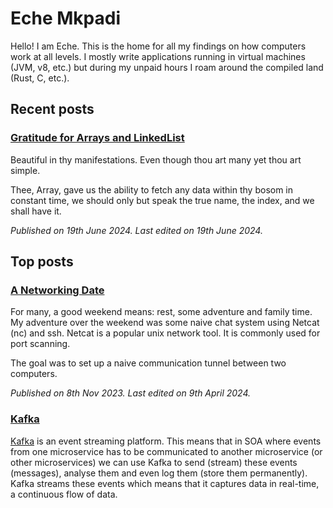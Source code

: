 # Eche Mkpadi

Hello! I am Eche. This is the home for all my findings on how computers work at all levels. I mostly write applications running in virtual machines (JVM, v8, etc.) but during my unpaid hours I roam around the compiled land (Rust, C, etc.).

## Recent posts

### [Gratitude for Arrays and LinkedList](./posts//gratitude-arr-list.md)

Beautiful in thy manifestations. Even though thou art many yet thou art simple.

Thee, Array, gave us the ability to fetch any data within thy bosom in constant time, we should only but speak the true name, the index, and we shall have it.

*Published on 19th June 2024. Last edited on 19th June 2024.*

## Top posts

### [A Networking Date](./posts/netcat.md)

For many, a good weekend means: rest, some adventure and family time. My adventure over the weekend was some naive chat system using Netcat (nc) and ssh. Netcat is a popular unix network tool. It is commonly used for port scanning.

The goal was to set up a naive communication tunnel between two computers.

*Published on 8th Nov 2023. Last edited on 9th April 2024.*

### [Kafka](./posts/kafka.md)

[Kafka](http://kafka.apache.org/) is an event streaming platform. This means that in SOA where events from one microservice has to be communicated to another microservice (or other microservices) we can use Kafka to send (stream) these events (messages), analyse them and even log them (store them permanently). Kafka streams these events which means that it captures data in real-time, a continuous flow of data. 
